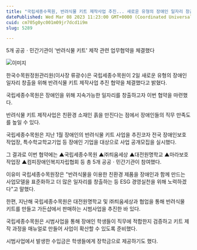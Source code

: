 ```yaml
---
title: "국립세종수목원, 반려식물 키트 제작사업 추진... 새로운 유형의 장애인 일자리 창출"
datePublished: Wed Mar 08 2023 11:23:00 GMT+0000 (Coordinated Universal Time)
cuid: cm705g0yc001m09jr7dcd1i9m
slug: 5289

---
```



5개 공공ㆍ민간기관이 '반려식물 키트' 제작 관련 업무협약을 체결했다

![이미지](https://cdn.hashnode.com/res/hashnode/image/upload/v1739258230558/df151dad-6c90-403a-ba9a-f424e9ecae9b.png)

한국수목원정원관리원(이사장 류광수)은 국립세종수목원이 2일 새로운 유형의 장애인 일자리 창출을 위해 반려식물 키트 제작사업 추진 협약을 체결했다고 밝혔다.

국립세종수목원은 장애인을 위해 지속가능한 일자리를 창출하고자 이번 협약을 마련했다.

반려식물 키트 제작사업은 친환경 소재인 흙을 만진다는 점에서 장애인들의 직무 만족도를 높일 수 있다.

국립세종수목원은 지난 1월 장애인의 반려식물 키트 사업을 추진코자 전국 장애인보호작업장, 특수학교학교기업 등 장애인 기업을 대상으로 사업 공개모집을 실시했다.

그 결과로 이번 협약에는 ▲국립세종수목원 ▲㈜틔움세상 ▲대전원명학교 ▲마라보호작업장 ▲컴피장애인복지자립협회 등 총 5개 공공ㆍ민간기관이 참여했다.

이유미 국립세종수목원장은 "반려식물을 이용한 친환경 제품을 장애인과 함께 만드는 사업모델을 표준화하고 더 많은 일자리를 창출하는 등 ESG 경영실천을 위해 노력하겠다"고 말했다.

한편, 지난해 국립세종수목원은 대전원명학교 및 ㈜틔움세상과 협업을 통해 반려식물 키트를 만들고 가든샵에서 판매하는 시범사업을 추진한 바 있다.

국립세종수목원은 시범사업을 통해 장애인 학생들이 직무에 적합한지 검증하고 키트 제작 과정을 매뉴얼로 만들어 사업이 확산할 수 있도록 준비했다.

시범사업에서 발생한 수입금은 학생들에게 장학금으로 제공하기도 했다.